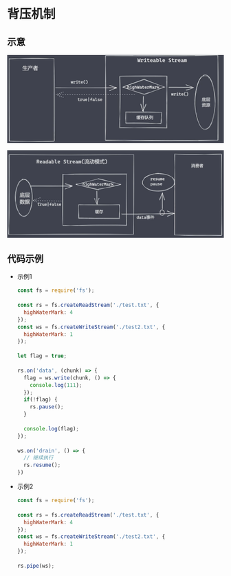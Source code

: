 # 背压机制

## 示意

![](image/可写_xy43sKF4ab.jpg)

![](image/流动模式_xsRDRcfONB.jpg)

## 代码示例

*   示例1

    ```javascript
    const fs = require('fs');

    const rs = fs.createReadStream('./test.txt', {
      highWaterMark: 4
    });
    const ws = fs.createWriteStream('./test2.txt', {
      highWaterMark: 1
    });

    let flag = true;

    rs.on('data', (chunk) => {
      flag = ws.write(chunk, () => {
        console.log(111);
      });
      if(!flag) {
        rs.pause();
      }

      console.log(flag);
    });

    ws.on('drain', () => {
      // 继续执行
      rs.resume();
    })
    ```

*   示例2

    ```javascript
    const fs = require('fs');

    const rs = fs.createReadStream('./test.txt', {
      highWaterMark: 4
    });
    const ws = fs.createWriteStream('./test2.txt', {
      highWaterMark: 1
    });

    rs.pipe(ws);
    ```
